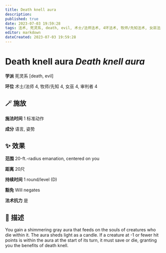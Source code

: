 ```yaml
---
title: Death knell aura
description: 
published: true
date: 2023-07-03 19:59:28
tags: 法术, 死灵系, death, evil, 术士/法师法术, 4环法术, 牧师/先知法术, 女巫法术, 审判者法术
editor: markdown
dateCreated: 2023-07-03 19:59:28
---
```


# **Death knell aura** *Death knell aura*

**学派** 死灵系 \[death, evil\] 

**环位** 术士/法师 4, 牧师/先知 4, 女巫 4, 审判者 4

## 🪄 施放

**施法时间** 1 标准动作

**成分** 语言, 姿势

## ✨ 效果  

**范围** 20-ft.-radius emanation, centered on you

**距离** 20尺  

**持续时间** 1 round/level (D) 

**豁免** Will negates

**法术抗力** 是

## 📖 描述

You gain a shimmering gray aura that feeds on the souls of creatures who die within it. The aura sheds light as a candle. If a creature at -1 or fewer hit points is within the aura at the start of its turn, it must save or die, granting you the benefits of death knell.
    
